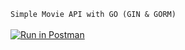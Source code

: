 ``Simple Movie API with GO (GIN & GORM)``<br /><br />
[![Run in Postman](https://run.pstmn.io/button.svg)](https://app.getpostman.com/run-collection/14855183-dbb3e6cc-7f6c-434f-8900-b1618d713111?action=collection%2Ffork&collection-url=entityId%3D14855183-dbb3e6cc-7f6c-434f-8900-b1618d713111%26entityType%3Dcollection%26workspaceId%3Dc5f4ff45-c976-4831-9204-278907ca9e4d)